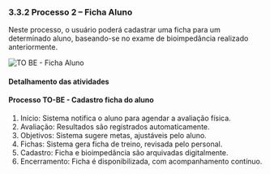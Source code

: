 ### 3.3.2 Processo 2 – Ficha Aluno

Neste processo, o usuário poderá cadastrar uma ficha para um determinado aluno, baseando-se no exame de bioimpedância realizado anteriormente.

![TO BE - Ficha Aluno](../images/TOBE-FichaAluno)

#### Detalhamento das atividades

#### Processo TO-BE - Cadastro ficha do aluno
1. Início: Sistema notifica o aluno para agendar a avaliação física.
2. Avaliação: Resultados são registrados automaticamente.
3. Objetivos: Sistema sugere metas, ajustáveis pelo aluno.
4. Fichas: Sistema gera ficha de treino, revisada pelo personal.
5. Cadastro: Ficha e bioimpedância são arquivadas digitalmente.
6. Encerramento: Ficha é disponibilizada, com acompanhamento contínuo.


